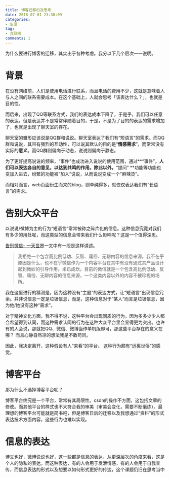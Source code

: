 ```yaml
---
title: 博客迁移的及思考
date: 2018-07-01 23:30:09
categories:
- 生活
tag:
- 互联网
comments: 1
---
```




为什么要进行博客的迁移，其实出于各种考虑。我分以下几个层次一一说明。



# 背景



在没有网络前，人们是使用电话进行联系，而且电话的费用不少，这就是意味着人与人之间的联系需要成本。在这个基础上，人就会思考「该表达什么？」，也就是目的性。

而后来，出现了QQ等联系方式，我们的表达成本下降了，于是乎，我们可以任意的表达。但是表达并不是常常伴随着目的，于是，不是为了目的的表达的需求增加了，也就是出现了聊天室的存在。

聊天室的雏形应该说是QQ群和说说。聊天室表达了我们有“短语言”的需求。而QQ群和说说，其带有强烈的互动性，可以说其默认的目的是“**情感需求**”，而常常没有实际的**意义**。而QQ群则偏向于动态，说说则偏向于静态。

为了更好提高说说的频率，“事件”也成功进入说说的使用范围，通过**“事件”**，人们可以表达各自的意见，以达到共鸣的作用。除此以外，**“提问” **功能等功能也变加入进去，纷繁的功能被“加入”说说，从而说说变成一个“麻辣烫”。

而相对而言，web页面衍生而来的blog，则单纯得多，就仅仅表达我们有“长语言”的需求。





# 告别大众平台

以说说/微博为主的行为“短语言”常常被称之碎片化的信息。这种信息究竟对我们有多少的用处呢，而这类型的信息会带来我们什么影响呢？这是一个值得深思。

[告别微信– 一天世界](https://blog.yitianshijie.net/2016/02/21/byebye-wechat/)一文中有一段是这样讲述。

> 我拒绝一个包含高比例低幼、反智、庸俗、无聊内容的信息来源。我不在乎原因是什么，也不在乎微信作为一个内容平台在其中有没有通过其产品设计起到微妙的引导作用。米已成炊。目前的微信就是一个包含高比例低幼、反智、庸俗、无聊内容的信息来源，一个这类内容以外的内容不被珍视的场所。 

我在这里进行的猜测是，因为这种没有“主题”的表达方式，让“短语言”出现信息冗余。并非说信息一定是垃圾信息，而是，这种信息对于“某人”而言是垃圾信息，因为他/她没有这种“需求”。

对于精神文化方面，我不得不说，这种平台会出现同质的行为，因为多多少少人都会希望得到认同，而这种需求认同的行为在这种大众平台里会显得更为突出。也许有的人会说，那就把QQ、微信、微博当作单机版即可，那这些平台存在的意义在哪？ 而且心静自然凉的想法我是不敢苟同。

因此，我决定离开，这种假设有人“来看”的平台。 这种行为颇有“远离世俗”的感觉。



# 博客平台

那为什么不选择博客平台呢？

博客平台终究是一个平台，常常有其局限性。csdn的操作不方面，这包括文章的修改。而其他平台的样式也不大符合我的审美（审美会变化，需要不断磨练）。最理想的博客平台可能就是简书吧，但是博客日后的迁移以及我想通过“资料”的形式表达技术方面内容，这些行为也难以实现。



# 信息的表达

博文也好，微博说说也好，这一些都是信息的表达，从更深层次的角度来看，这是个人的隐私的表达。而这种表达，有的人会用于发泄情感，有的人会用于自我宣传，而信息表达的形式以及想要以如何形式更好的传达，这个课题仍旧在思考当中



